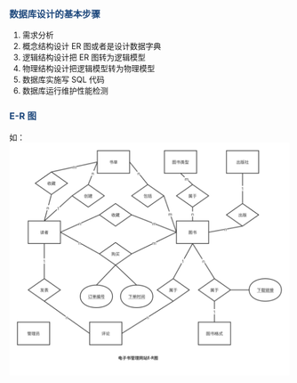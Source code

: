 ### <font color=" #1f497d ">数据库设计的基本步骤</font>

1. 需求分析
2. 概念结构设计 ER 图或者是设计数据字典
3. 逻辑结构设计把 ER 图转为逻辑模型
4. 物理结构设计把逻辑模型转为物理模型
5. 数据库实施写 SQL 代码
6. 数据库运行维护性能检测

### <font color=" #1f497d ">E-R 图</font>

如：
![](https://raw.githubusercontent.com/Clear-Love/image/main/image/%E7%94%B5%E5%AD%90%E4%B9%A6%E7%AE%A1%E7%90%86%E7%BD%91%E7%AB%99E-R%E5%9B%BE.svg)

